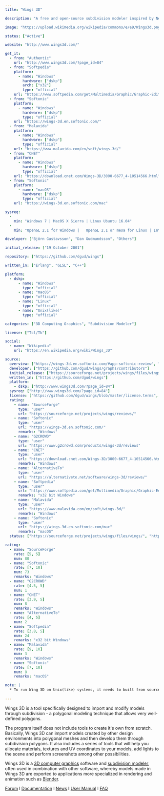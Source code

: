 ```yaml
---
title: "Wings 3D"

description: "A free and open-source subdivision modeler inspired by Nendo and Mirai from Izware"

image: "https://upload.wikimedia.org/wikipedia/commons/e/e9/Wings3d.png"

status: ["Active"]

website: "http://www.wings3d.com/"

get_it:
  - from: "Authentic"
    url: "http://www.wings3d.com/?page_id=84"
  - from: "Softpedia"
    platform:
      - name: "Windows"
        hardware: ["dskp"]
        arch: ["x32"]
        type: "official"
    url: "https://www.softpedia.com/get/Multimedia/Graphic/Graphic-Editors/Wings-3D.shtml"
  - from: "Softonic"
    platform:
      - name: "Windows"
        hardware: ["dskp"]
        type: "official"
    url: "https://wings-3d.en.softonic.com/"
  - from: "Malavida"
    platform:
      - name: "Windows"
        hardware: ["dskp"]
        type: "official"
    url: "https://www.malavida.com/en/soft/wings-3d/"
  - from: "CNET"
    platform:
      - name: "Windows"
        hardware: ["dskp"]
        type: "official"
    url: "https://download.cnet.com/Wings-3D/3000-6677_4-10514566.html"
  - from: "Softonic"
    platform:
      - name: "macOS"
        hardware: ["dskp"]
        type: "official"
    url: "https://wings-3d.en.softonic.com/mac"

sysreq:
  -
    min: "Windows 7 | MacOS X Sierra | Linux Ubuntu 16.04"
  -
    min: "OpenGL 2.1 for Windows |   OpenGL 2.1 or mesa for Linux | Intel mac"

developer: ["Björn Gustavsson", "Dan Gudmundsson", "Others"]

initial_release: ["19 October 2001"]

repository: ["https://github.com/dgud/wings"]

written_in: ["Erlang", "GLSL", "C++"]

platform:
  - dskp:
      - name: "Windows"
        type: "official"
      - name: "macOS"
        type: "official"
      - name: "Linux"
        type: "official"
      - name: "Unix(like)"
        type: "official"

categories: ["3D Computing Graphics", "Subdivision Modeler"]

license: ["Tcl/Tk"]

social:
  - name: "Wikipedia"
    url: "https://en.wikipedia.org/wiki/Wings_3D"

source:
  overview: ["https://wings-3d.en.softonic.com/#app-softonic-review", "https://en.wikipedia.org/w/index.php?title=Wings_3D&oldid=875117731"]
  developer: ["https://github.com/dgud/wings/graphs/contributors"]
  initial_release: ["https://sourceforge.net/projects/wings/files/wings/"]
  written_in: ["https://github.com/dgud/wings"]
  platform:
    - dskp: ["http://www.wings3d.com/?page_id=84"]
  sysreq: ["http://www.wings3d.com/?page_id=84"]
  license: ["https://github.com/dgud/wings/blob/master/license.terms", "https://en.wikipedia.org/w/index.php?title=Wings_3D&oldid=875117731"]
  rating:
    - name: "SourceForge"
      type: "user"
      url: "https://sourceforge.net/projects/wings/reviews/"
    - name: "Softonic"
      type: "user"
      url: "https://wings-3d.en.softonic.com/"
      remarks: "Windows"
    - name: "G2CROWD"
      type: "user"
      url: "https://www.g2crowd.com/products/wings-3d/reviews"
    - name: "CNET"
      type: "user"
      url: "https://download.cnet.com/Wings-3D/3000-6677_4-10514566.html"
      remarks: "Windows"
    - name: "AlternativeTo"
      type: "user"
      url: "https://alternativeto.net/software/wings-3d/reviews/"
    - name: "Softpedia"
      type: "user"
      url: "https://www.softpedia.com/get/Multimedia/Graphic/Graphic-Editors/Wings-3D.shtml"
      remarks: "x32 bit Windows"
    - name: "Malavida"
      type: "user"
      url: "https://www.malavida.com/en/soft/wings-3d/"
      remarks: "Windows"
    - name: "Softonic"
      type: "user"
      url: "https://wings-3d.en.softonic.com/mac"
      remarks: "macOS"
  status: ["https://sourceforge.net/projects/wings/files/wings/", "http://www.wings3d.com/forum/", "https://github.com/dgud/wings/graphs/contributors"]

rating:
  - name: "SourceForge"
    rate: [5, 5]
    num: 80
  - name: "Softonic"
    rate: [7, 10]
    num: 73
    remarks: "Windows"
  - name: "G2CROWD"
    rate: [4.5, 5]
    num: 1
  - name: "CNET"
    rate: [3.9, 5]
    num: 8
    remarks: "Windows"
  - name: "AlternativeTo"
    rate: [4, 5]
    num: 2
  - name: "Softpedia"
    rate: [3.8, 5]
    num: 24
    remarks: "x32 bit Windows"
  - name: "Malavida"
    rate: [9, 10]
    num: 3
    remarks: "Windows"
  - name: "Softonic"
    rate: [7, 10]
    num: 8
    remarks: "macOS"

note: |
  * To run Wing 3D on Unix(like) systems, it needs to built from source code.[[source]](http://www.wings3d.com/?page_id=84)
  
---
```

  Wings 3D is a tool specifically designed to import and modify models through subdivision - a polygonal modeling technique that allows very well-defined polygons.
  
  The program itself does not include tools to create it's own from scratch. Basically, Wings 3D can import models created by other design environments into polygonal meshes and then develop them through subdivision polygons. It also includes a series of tools that will help you allocate materials, textures and UV coordinates to your models, add lights to the scene and perform screenshots among other possibilities.
  
  Wings 3D is a [3D computer graphics](/categories/3d-computing-graphics) software and [subdivision modeler](/categories/subdivision-modeler), often used in combination with other software, whereby models made in Wings 3D are exported to applications more specialized in rendering and animation such as [Blender](/software/blender/).
  
  [Forum](http://www.wings3d.com/forum/) I [Documentation](http://www.wings3d.com/?page_id=87) I [News](http://www.wings3d.com/?page_id=76) I [User Manual](http://www.wings3d.com/?page_id=252) I [FAQ](http://www.wings3d.com/forum/archive/index.php?thread-1106.html)
  